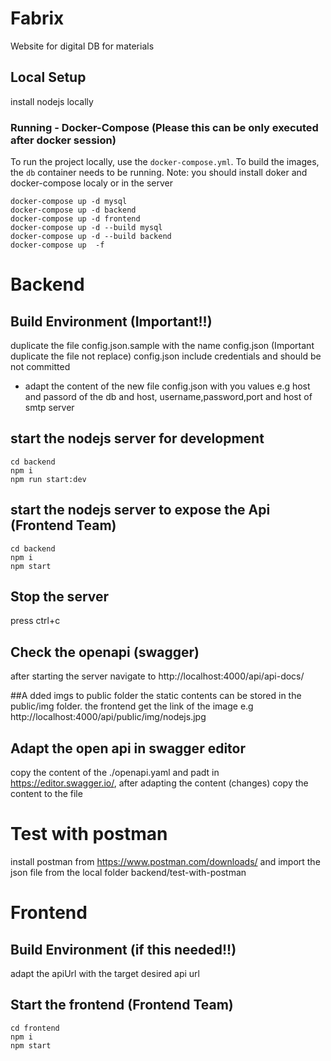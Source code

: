 # Fabrix
Website for digital DB for materials

## Local Setup
install nodejs locally

### Running - Docker-Compose (Please this can be only executed after docker session)

To run the project locally, use the `docker-compose.yml`. To build the images, the `db` container needs to be running.
Note: you should install doker and docker-compose localy or in the server
```
docker-compose up -d mysql
docker-compose up -d backend
docker-compose up -d frontend
docker-compose up -d --build mysql
docker-compose up -d --build backend
docker-compose up  -f
```
# Backend
## Build Environment (Important!!)
duplicate the file config.json.sample with the name config.json (Important duplicate the file not replace)
config.json include credentials and should be not committed
- adapt the content of the new file config.json with you values e.g host and passord of the db and host, username,password,port and host of smtp server
## start  the nodejs server for development
```
cd backend
npm i 
npm run start:dev
```
## start the nodejs server to expose the Api (Frontend Team)
```
cd backend
npm i 
npm start
```
## Stop the server 
press ctrl+c

## Check the openapi (swagger)
after starting the server navigate to http://localhost:4000/api/api-docs/

##A dded imgs to public folder 
the static contents can be stored in the public/img folder. the frontend get the link of the image
e.g http://localhost:4000/api/public/img/nodejs.jpg

## Adapt the open api in swagger editor
copy the content of the ./openapi.yaml and padt in https://editor.swagger.io/, 
after adapting the content (changes) copy the content to the file

# Test with postman
install postman from https://www.postman.com/downloads/ and import the json file from the local folder backend/test-with-postman
# Frontend 
## Build Environment (if this needed!!)
adapt the apiUrl with the target desired api url
## Start the frontend  (Frontend Team)
```
cd frontend
npm i 
npm start
```
